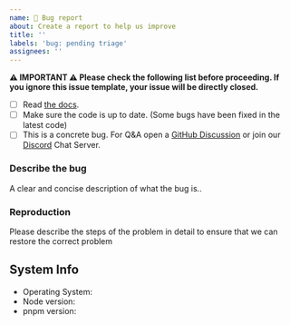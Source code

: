```yaml
---
name: 🐛 Bug report
about: Create a report to help us improve
title: ''
labels: 'bug: pending triage'
assignees: ''
---
```


<!--
抱歉，您遇到了一个错误。感谢您抽出宝贵的时间进行举报！

请尽可能填写以下模板。

Ouch, sorry you’ve run into a bug.  Thank for taking the time to report it!

Please fill in as much of the template below as you’re able.

P.S. have you seen our support and contributing docs?
-->

**⚠️ IMPORTANT ⚠️ Please check the following list before proceeding. If you ignore this issue template, your issue will be directly closed.**

- [ ] Read [the docs](https://anncwb.github.io/vue-vben-admin-doc/).
- [ ] Make sure the code is up to date. (Some bugs have been fixed in the latest code)
- [ ] This is a concrete bug. For Q&A open a [GitHub Discussion](https://github.com/anncwb/vue-vben-admin/discussions) or join our [Discord](https://discord.gg/8GuAdwDhj6) Chat Server.

### Describe the bug

A clear and concise description of what the bug is..

### Reproduction

Please describe the steps of the problem in detail to ensure that we can restore the correct problem

## System Info

- Operating System:
- Node version:
- pnpm version:
